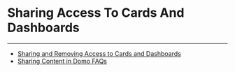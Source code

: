 


Sharing Access To Cards And Dashboards
======================================
***
* [Sharing and Removing Access to Cards and Dashboards](../../raw_kb/article/sharing_and_removing_access_to_cards_and_dashboards/index.html)
* [Sharing Content in Domo FAQs](../../raw_kb/article/sharing_content_in_domo_faqs/index.html)
